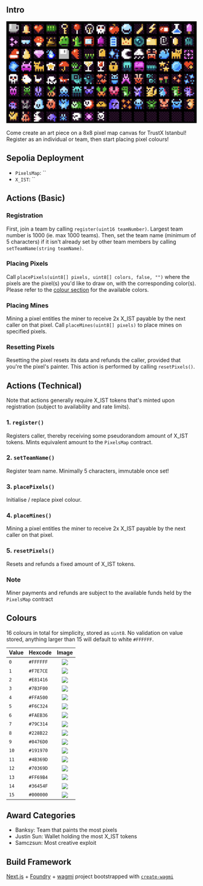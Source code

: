 ## Intro
![Pixel Art](./pic.jpg)

Come create an art piece on a 8x8 pixel map canvas for TrustX Istanbul! Register as an individual or team, then start placing pixel colours!

## Sepolia Deployment
- `PixelsMap`: ``
- `X_IST`: ``

## Actions (Basic)

### Registration
First, join a team by calling `register(uint16 teamNumber)`. Largest team number is 1000 (ie. max 1000 teams). Then, set the team name (minimum of 5 characters) if it isn't already set by other team members by calling `setTeamName(string teamName)`.

### Placing Pixels
Call `placePixels(uint8[] pixels, uint8[] colors, false, "")` where the pixels are the pixel(s) you'd like to draw on, with the corresponding color(s). Please refer to the [colour section](#Colors) for the available colors.

### Placing Mines
Mining a pixel entitles the miner to receive 2x X_IST payable by the next caller on that pixel. Call `placeMines(uint8[] pixels)` to place mines on specified pixels.

### Resetting Pixels
Resetting the pixel resets its data and refunds the caller, provided that you're the pixel's painter. This action is performed by calling `resetPixels()`.

## Actions (Technical)
Note that actions generally require X_IST tokens that's minted upon registration (subject to availability and rate limits).

### 1. `register()`
Registers caller, thereby receiving some pseudorandom amount of X_IST tokens. Mints equivalent amount to the `PixelsMap` contract.

### 2. `setTeamName()`
Register team name. Minimally 5 characters, immutable once set!

### 3. `placePixels()`
Initialise / replace pixel colour.

### 4. `placeMines()`
Mining a pixel entitles the miner to receive 2x X_IST payable by the next caller on that pixel.

### 5. `resetPixels()`
Resets and refunds a fixed amount of X_IST tokens.

### Note
Miner payments and refunds are subject to the available funds held by the `PixelsMap` contract

## Colours
16 colours in total for simplicity, stored as `uint8`. No validation on value stored, anything larger than 15 will default to white `#FFFFFF`.

| Value | Hexcode | Image |
|:------|:---------|:-:|
| `0` | `#FFFFFF` | <a href='#'><img valign='middle' src='https://readme-swatches.vercel.app/FFFFFF'/></a> |
| `1` | `#F7E7CE` | <a href='#'><img valign='middle' src='https://readme-swatches.vercel.app/F7E7CE'/></a> |
| `2` | `#E81416` | <a href='#'><img valign='middle' src='https://readme-swatches.vercel.app/E81416'/></a> |
| `3` | `#7B3F00` | <a href='#'><img valign='middle' src='https://readme-swatches.vercel.app/7B3F00'/></a> |
| `4` | `#FFA500` | <a href='#'><img valign='middle' src='https://readme-swatches.vercel.app/FFA500'/></a> |
| `5` | `#F6C324` | <a href='#'><img valign='middle' src='https://readme-swatches.vercel.app/F6C324'/></a> |
| `6` | `#FAEB36` | <a href='#'><img valign='middle' src='https://readme-swatches.vercel.app/FAEB36'/></a> |
| `7` | `#79C314` | <a href='#'><img valign='middle' src='https://readme-swatches.vercel.app/79C314'/></a> |
| `8` | `#228B22` | <a href='#'><img valign='middle' src='https://readme-swatches.vercel.app/228B22'/></a> |
| `9` | `#0476D0` | <a href='#'><img valign='middle' src='https://readme-swatches.vercel.app/0476D0'/></a> |
| `10` | `#191970` | <a href='#'><img valign='middle' src='https://readme-swatches.vercel.app/191970'/></a> |
| `11` | `#4B369D` | <a href='#'><img valign='middle' src='https://readme-swatches.vercel.app/4B369D'/></a> |
| `12` | `#70369D` | <a href='#'><img valign='middle' src='https://readme-swatches.vercel.app/70369D'/></a> |
| `13` | `#FF69B4` | <a href='#'><img valign='middle' src='https://readme-swatches.vercel.app/FF69B4'/></a> |
| `14` | `#36454F` | <a href='#'><img valign='middle' src='https://readme-swatches.vercel.app/36454F'/></a> |
| `15` | `#000000` | <a href='#'><img valign='middle' src='https://readme-swatches.vercel.app/000000'/></a> |

## Award Categories
- Banksy: Team that paints the most pixels
- Justin Sun: Wallet holding the most X_IST tokens
- Samczsun: Most creative exploit

## Build Framework
[Next.js](https://nextjs.org) + [Foundry](https://book.getfoundry.sh/) + [wagmi](https://wagmi.sh) project bootstrapped with [`create-wagmi`](https://github.com/wagmi-dev/wagmi/tree/main/packages/create-wagmi)

